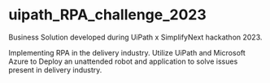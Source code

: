 # uipath_RPA_challenge_2023

Business Solution developed during UiPath x SimplifyNext hackathon 2023.

Implementing RPA in the delivery industry. Utilize UiPath and Microsoft Azure to Deploy an unattended robot and application to solve issues present in delivery industry.
